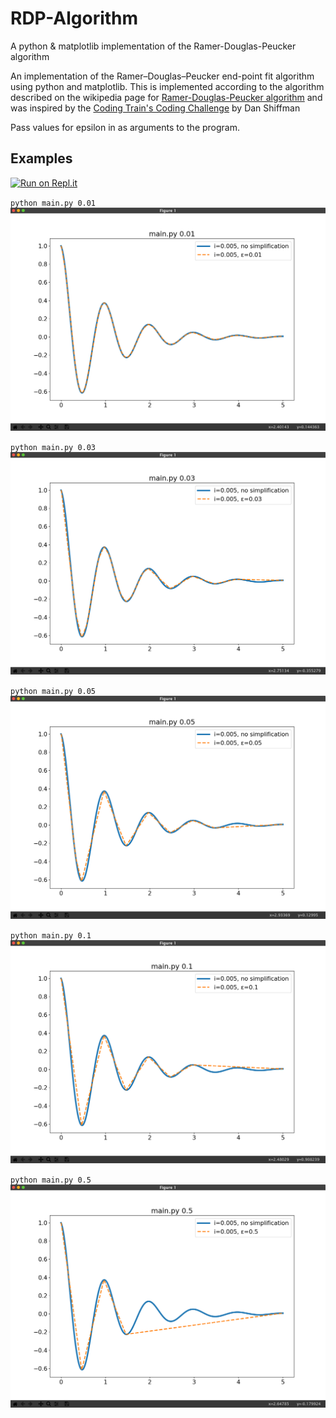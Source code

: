 # RDP-Algorithm
A python &amp; matplotlib implementation of the Ramer-Douglas-Peucker algorithm

An implementation of the Ramer–Douglas–Peucker end-point fit algorithm
using python and matplotlib. This is implemented according to the
algorithm described on the wikipedia page for [Ramer-Douglas-Peucker algorithm](https://en.wikipedia.org/wiki/Ramer%E2%80%93Douglas%E2%80%93Peucker_algorithm)
and was inspired by the [Coding Train's Coding Challenge](https://www.youtube.com/watch?v=nSYw9GrakjY)
by Dan Shiffman

Pass values for epsilon in as arguments to the program.

## Examples

[![Run on Repl.it](https://repl.it/badge/github/elunico/RDP-Algorithm)](https://repl.it/github/elunico/RDP-Algorithm)

`python main.py 0.01`
![Screenshot of matplotlib showing the program run with 0.01 as argument](images/rdp-001.png)

`python main.py 0.03`
![Screenshot of matplotlib showing the program run with 0.03 as argument](images/rdp-003.png)

`python main.py 0.05`
![Screenshot of matplotlib showing the program run with 0.05 as argument](images/rdp-005.png)

`python main.py 0.1`
![Screenshot of matplotlib showing the program run with 0.1 as argument](images/rdp-01.png)

`python main.py 0.5`
![Screenshot of matplotlib showing the program run with 0.5 as argument](images/rdp-05.png)
